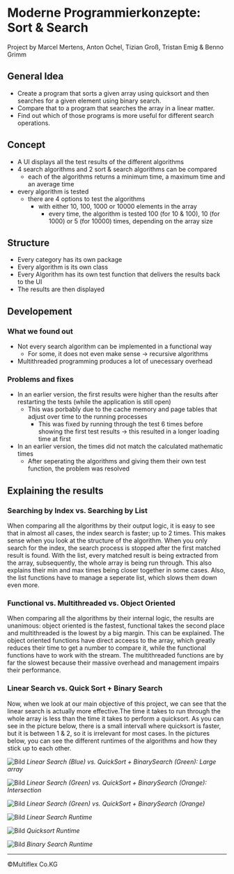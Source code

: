 # Moderne Programmierkonzepte: Sort & Search
Project by Marcel Mertens, Anton Ochel, Tizian Groß, Tristan Emig & Benno Grimm

## General Idea
* Create a program that sorts a given array using quicksort and then searches for a given element using binary search. 
* Compare that to a program that searches the array in a linear matter.
* Find out which of those programs is more useful for different search operations.

## Concept
* A UI displays all the test results of the different algorithms
* 4 search algorithms and 2 sort & search algorithms can be compared
  * each of the algorithms returns a minimum time, a maximum time and an average time
* every algorithm is tested
  * there are 4 options to test the algorithms
    * with either 10, 100, 1000 or 10000 elements in the array
      	* every time, the algorithm is tested 100 (for 10 & 100), 10 (for 1000) or 5 (for 10000) times, depending on the array size
   
    
## Structure
* Every category has its own package
* Every algorithm is its own class
* Every Algorithm has its own test function that delivers the results back to the UI
* The results are then displayed

## Developement

### What we found out
* Not every search algorithm can be implemented in a functional way
  * For some, it does not even make sense -> recursive algorithms
* Multithreaded programming produces a lot of unecessary overhead

### Problems and fixes
* In an earlier version, the first results were higher than the results after restarting the tests (while the application is still open)
  * This was porbably due to the cache memory and page tables that adjust over time to the running processes
    * This was fixed by running through the test 6 times before showing the first test results -> this resulted in a longer loading time at first
* In an earlier version, the times did not match the calculated mathematic times
  * After seperating the algorithms and giving them their own test function, the problem was resolved
  
## Explaining the results

### Searching by Index vs. Searching by List
When comparing all the algorithms by their output logic, it is easy to see that in almost all cases, the index search is faster; up to 2 times.
This makes sense when you look at the structure of the algorithm. When you only search for the index, the search process is stopped after the first matched result is found. With the list, every matched result is being extracted from the array, subsequently, the whole array is being run through. This also explains their min and max times being closer together in some cases. Also, the list functions have to manage a seperate list, which slows them down even more.

### Functional vs. Multithreaded vs. Object Oriented
When comparing all the algorithms by their internal logic, the results are unanimous: object oriented is the fastest, functional takes the second place and multithreaded is the lowest by a big margin.
This can be explained. The object oriented functions have direct acceess to the array, which greatly reduces their time to get a number to compare it, while the functional functions have to work with the stream. The multithreaded functions are by far the slowest because their massive overhead and management impairs their performance.

### Linear Search vs. Quick Sort + Binary Search
Now, when we look at our main objective of this project, we can see that the linear search is actually more effective.The time it takes to run through the whole array is less than the time it takes to perform a quicksort. As you can see in the picture below, there is a small intervall where quicksort is faster, but it is between 1 & 2, so it is irrelevant for most cases. In the pictures below, you can see the different runtimes of the algorithms and how they stick up to each other.

![Bild](/bilder/geogebra-export%20(1).png "Linear Search vs. QuickSort + BinarySearch") *Linear Search (Blue) vs. QuickSort + BinarySearch (Green): Large array*

![Bild](/bilder/LinearQuicksortBinary.png "Linear Search vs. QuickSort + BinarySearch") *Linear Search (Green) vs. QuickSort + BinarySearch (Orange): Intersection*

![Bild](/bilder/LinearQuicksortBinary2.png "Linear Search vs. QuickSort + BinarySearch") *Linear Search (Green) vs. QuickSort + BinarySearch (Orange)*

![Bild](/bilder/LinearSearch.png "Linear Search Laufzeit") *Linear Search Runtime*

![Bild](/bilder/Quicksort.png "Quicksort Laufzeit") *Quicksort Runtime*

![Bild](/bilder/BinarySearch.png "Binary Search Laufzeit") *Binary Search Runtime*

----
©Multiflex Co.KG
